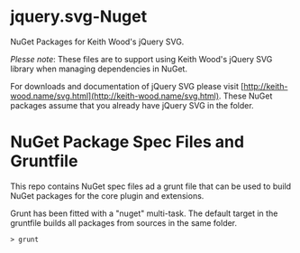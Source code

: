 jquery.svg-Nuget
================

NuGet Packages for Keith Wood's jQuery SVG.

*Plesse note*:  These files are to support using Keith Wood's jQuery SVG library when managing dependencies in NuGet.

For downloads and documentation of jQuery SVG please visit [http://keith-wood.name/svg.html](http://keith-wood.name/svg.html).  These NuGet packages assume that you already have jQuery SVG in the folder.

NuGet Package Spec Files and Gruntfile
======================================

This repo contains NuGet spec files ad a grunt file that can be used to build NuGet packages for the core plugin and extensions.

Grunt has been fitted with a "nuget" multi-task.  The default target in the gruntfile builds all packages from sources in the same folder.

	> grunt 